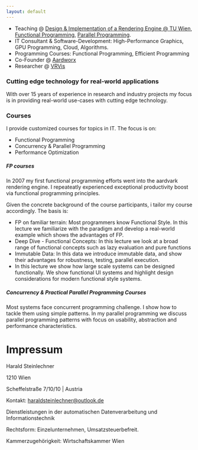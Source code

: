 ```yaml
---
layout: default
---
```


- Teaching @ [Design & Implementation of a Rendering Engine @ TU Wien](https://www.cg.tuwien.ac.at/courses/RendEng/VU/2023S), [Functional Programming](https://www.technikum-wien.at/studiengaenge/master-software-engineering/), [Parallel Programming](https://www.technikum-wien.at/studiengaenge/master-software-engineering/).
- IT Consultant & Software-Development: High-Performance Graphics, GPU Programming, Cloud, Algorithms.
- Programming Courses: Functional Programming, Efficient Programming
- Co-Founder @ [Aardworx](https://www.aardworx.at)
- Researcher @ [VRVis](https://www.vrvis.at)

### Cutting edge technology for real-world applications

With over 15 years of experience in research and industry projects my focus is in providing
real-world use-cases with cutting edge technology.

### Courses

I provide customized courses for topics in IT. The focus is on:
 - Functional Programming
 - Concurrency & Parallel Programming
 - Performance Optimization

##### FP courses

In 2007 my first functional programming efforts went into the aardvark rendering engine. 
I repeateatly experienced exceptional productivity boost via functional programming principles.

Given the concrete background of the course participants, i tailor my course accordingly.
The basis is:
 - FP on familiar terrain: Most programmers know Functional Style. In this lecture we familiarize with the paradigm and develop a real-world example which shows the advantages of FP.
 - Deep Dive - Functional Concepts: In this lecture we look at a broad range of functional concepts such as lazy evaluation and pure functions
 - Immutable Data: In this data we introduce immutable data, and show their advantages for robustness, testing, parallel execution.
 - In this lecture we show how large scale systems can be designed functionally. We show functional UI systems and highlight design considerations for modern functional style systems.


##### Concurrency & Practical Parallel Programming Courses

Most systems face concurrent programming challenge. I show how to tackle them using simple patterns.
In my parallel programming we discuss parallel programming patterns with focus on usability, abstraction
and performance characteristics.

# Impressum

Harald Steinlechner

1210 Wien

Scheffelstraße 7/10/10 | Austria

Kontakt: haraldsteinlechner@outlook.de

Dienstleistungen in der automatischen Datenverarbeitung und Informationstechnik

Rechtsform: Einzelunternehmen, Umsatzsteuerbefreit.

Kammerzugehörigkeit: Wirtschaftskammer Wien